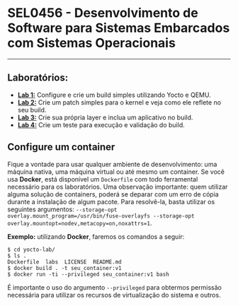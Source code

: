 # SEL0456 - Desenvolvimento de Software para Sistemas Embarcados com Sistemas Operacionais
------------------------------------------------------------------------------------------

## Laboratórios:

- [**Lab 1:**](https://github.com/jcfaracco/yocto-lab/blob/main/labs/lab1/LAB.md) Configure e crie um build simples utilizando Yocto e QEMU.
- [**Lab 2:**](https://github.com/jcfaracco/yocto-lab/blob/main/labs/lab2/LAB.md) Crie um patch simples para o kernel e veja como ele reflete no seu build.
- [**Lab 3:**](https://github.com/jcfaracco/yocto-lab/blob/main/labs/lab3/LAB.md) Crie sua própria layer e inclua um aplicativo no build.
- [**Lab 4:**](https://github.com/jcfaracco/yocto-lab/blob/main/labs/lab4/LAB.md) Crie um teste para execução e validação do build.

## Configure um container

Fique a vontade para usar qualquer ambiente de desenvolvimento: uma máquina nativa, uma máquina virtual ou até mesmo um container. Se você usa **Docker**, está disponível um `Dockerfile` com todo ferramental necessário para os laboratórios. Uma observação importante: quem utilizar alguma solução de containers, poderá se deparar com um erro de cópia durante a instalação de algum pacote. Para resolvê-la, basta utilizar os seguintes argumentos: `--storage-opt overlay.mount_program=/usr/bin/fuse-overlayfs --storage-opt overlay.mountopt=nodev,metacopy=on,noxattrs=1`.

**Exemplo:** utilizando **Docker**, faremos os comandos a seguir:

    $ cd yocto-lab/
    $ ls .
    Dockerfile  labs  LICENSE  README.md
    $ docker build . -t seu_container:v1
    $ docker run -ti --privileged seu_container:v1 bash

É importante o uso do argumento `--privileged` para obtermos permissão necessária para utilizar os recursos de virtualização do sistema e outros.
